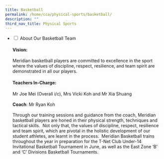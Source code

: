 ```yaml
---
title: Basketball
permalink: /home/cca/physical-sports/basketball/
description: ""
third_nav_title: Physical Sports
---
```

<ul class="jekyllcodex_accordion">
  <li>
    <input type="checkbox" id="accordion1">
    <label for="accordion1">About Our Basketball Team</label>
    <div>
			<h4>Vision:</h4>
      <p>Meridian basketball players are committed to excellence in the sport where the values of discipline, respect, resilience, and team spirit are demonstrated in all our players.</p>
			<h4>Teachers In-Charge:</h4>
      <p>Mr Joe Mei (Overall i/c), Mrs Vicki Koh and Mr Xia Shuang<br><br><b>Coach</b>: Mr Ryan Koh<br><br>Through our training sessions and guidance from the coach, Meridian basketball players are honed in their physical strength, techniques and tactical skills.  Not only that, the values of discipline, respect, resilience and team spirit, which are pivotal in the holistic development of our student athletes, are learnt in the process.  Meridian Basketball trains throughout the year in preparation for the T-Net Club Under-14 Invitational Basketball Tournament in June, as well as the East Zone ‘B’ and ‘C’ Divisions Basketball Tournaments.</p>
    </div>
	</li>  
</ul>





